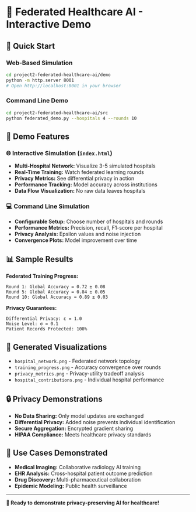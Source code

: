 # 🏥 Federated Healthcare AI - Interactive Demo

## 🚀 **Quick Start**

### **Web-Based Simulation**
```bash
cd project2-federated-healthcare-ai/demo
python -m http.server 8001
# Open http://localhost:8001 in your browser
```

### **Command Line Demo**
```bash
cd project2-federated-healthcare-ai/src
python federated_demo.py --hospitals 4 --rounds 10
```

## 🎯 **Demo Features**

### **🌐 Interactive Simulation** (`index.html`)
- **Multi-Hospital Network:** Visualize 3-5 simulated hospitals
- **Real-Time Training:** Watch federated learning rounds
- **Privacy Metrics:** See differential privacy in action
- **Performance Tracking:** Model accuracy across institutions
- **Data Flow Visualization:** No raw data leaves hospitals

### **💻 Command Line Simulation**
- **Configurable Setup:** Choose number of hospitals and rounds
- **Performance Metrics:** Precision, recall, F1-score per hospital
- **Privacy Analysis:** Epsilon values and noise injection
- **Convergence Plots:** Model improvement over time

## 📊 **Sample Results**

**Federated Training Progress:**
```
Round 1: Global Accuracy = 0.72 ± 0.08
Round 5: Global Accuracy = 0.84 ± 0.05  
Round 10: Global Accuracy = 0.89 ± 0.03
```

**Privacy Guarantees:**
```
Differential Privacy: ε = 1.0
Noise Level: σ = 0.1
Patient Records Protected: 100%
```

## 🎨 **Generated Visualizations**
- `hospital_network.png` - Federated network topology
- `training_progress.png` - Accuracy convergence over rounds
- `privacy_metrics.png` - Privacy-utility tradeoff analysis
- `hospital_contributions.png` - Individual hospital performance

## 🔒 **Privacy Demonstrations**
- **No Data Sharing:** Only model updates are exchanged
- **Differential Privacy:** Added noise prevents individual identification
- **Secure Aggregation:** Encrypted gradient sharing
- **HIPAA Compliance:** Meets healthcare privacy standards

## 🏥 **Use Cases Demonstrated**
- **Medical Imaging:** Collaborative radiology AI training
- **EHR Analysis:** Cross-hospital patient outcome prediction
- **Drug Discovery:** Multi-pharmaceutical collaboration
- **Epidemic Modeling:** Public health surveillance

---

**🎯 Ready to demonstrate privacy-preserving AI for healthcare!** 